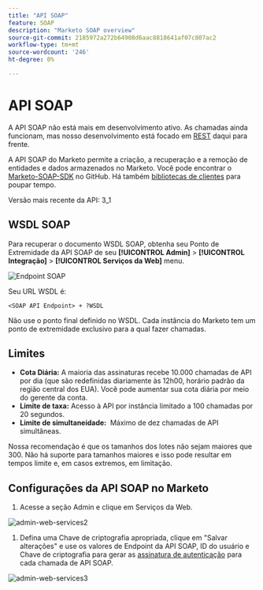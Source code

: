 ```yaml
---
title: "API SOAP"
feature: SOAP
description: "Marketo SOAP overview"
source-git-commit: 2185972a272b64908d6aac8818641af07c807ac2
workflow-type: tm+mt
source-wordcount: '246'
ht-degree: 0%

---
```



# API SOAP

A API SOAP não está mais em desenvolvimento ativo. As chamadas ainda funcionam, mas nosso desenvolvimento está focado em [REST](https://developer.adobe.com/marketo-apis/) daqui para frente.

A API SOAP do Marketo permite a criação, a recuperação e a remoção de entidades e dados armazenados no Marketo. Você pode encontrar o [Marketo-SOAP-SDK](https://github.com/Marketo/SOAP-API-Java-Client) no GitHub. Há também [bibliotecas de clientes](https://github.com/Marketo/Community-Supported-Client-Libraries) para poupar tempo.

Versão mais recente da API: 3_1

## WSDL SOAP

Para recuperar o documento WSDL SOAP, obtenha seu Ponto de Extremidade da API SOAP de seu **[!UICONTROL Admin]** > **[!UICONTROL Integração]** > **[!UICONTROL Serviços da Web]** menu.

![Endpoint SOAP](assets/endpoint-soap.png)

Seu URL WSDL é:

`<SOAP API Endpoint> + ?WSDL`

Não use o ponto final definido no WSDL. Cada instância do Marketo tem um ponto de extremidade exclusivo para a qual fazer chamadas.

## Limites

- **Cota Diária:** A maioria das assinaturas recebe 10.000 chamadas de API por dia (que são redefinidas diariamente às 12h00, horário padrão da região central dos EUA). Você pode aumentar sua cota diária por meio do gerente da conta.
- **Limite de taxa:** Acesso à API por instância limitado a 100 chamadas por 20 segundos.
- **Limite de simultaneidade:**  Máximo de dez chamadas de API simultâneas.

Nossa recomendação é que os tamanhos dos lotes não sejam maiores que 300. Não há suporte para tamanhos maiores e isso pode resultar em tempos limite e, em casos extremos, em limitação.

## Configurações da API SOAP no Marketo

1. Acesse a seção Admin e clique em Serviços da Web.

![admin-web-services2](assets/admin-web-services2.png)

1. Defina uma Chave de criptografia apropriada, clique em &quot;Salvar alterações&quot; e use os valores de Endpoint da API SOAP, ID do usuário e Chave de criptografia para gerar as [assinatura de autenticação](authentication-signature.md) para cada chamada de API SOAP.

![admin-web-services3](assets/admin-web-services3.png)
